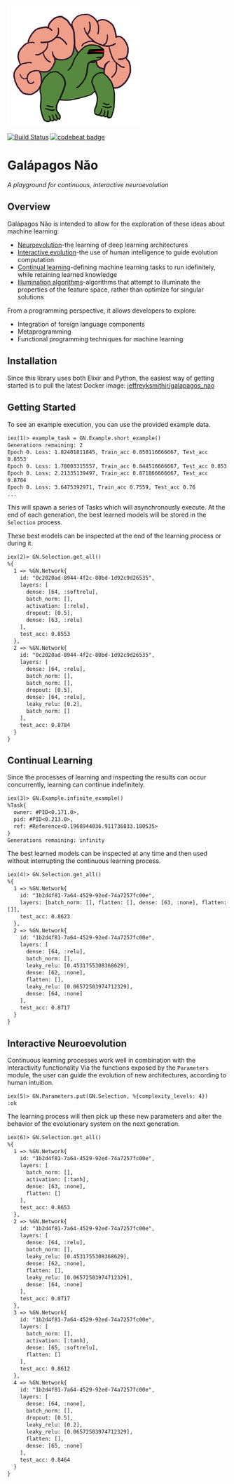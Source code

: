 <img src="resources/turtle_logo.png" width="300">

[![Build Status](https://travis-ci.org/jeffreyksmithjr/galapagos_nao.svg?branch=master)](https://travis-ci.org/jeffreyksmithjr/galapagos_nao)
[![codebeat badge](https://codebeat.co/badges/f2812f2e-4c0c-4b6c-812f-ff693e5e5fd5)](https://codebeat.co/projects/github-com-jeffreyksmithjr-galapagos_nao-master)
# Galápagos Nǎo
_A playground for continuous, interactive neuroevolution_

## Overview
Galápagos Nǎo is intended to allow for the exploration of these ideas about machine learning:
* [Neuroevolution](https://en.wikipedia.org/wiki/Neuroevolution)-the learning of deep learning architectures
* [Interactive evolution](https://en.wikipedia.org/wiki/Interactive_evolutionary_computation)-the use of human intelligence to guide evolution computation
* [Continual learning](http://continuousai.com/background/)-defining machine learning tasks to run idefinitely, while retaining learned knowledge
* [Illumination algorithms](https://arxiv.org/abs/1504.04909)-algorithms that attempt to illuminate the properties of the feature space, rather than optimize for singular solutions

From a programming perspective, it allows developers to explore:
* Integration of foreign language components
* Metaprogramming
* Functional programming techniques for machine learning

## Installation

Since this library uses both Elixir and Python, the easiest way of getting started is to pull the latest Docker image: [jeffreyksmithjr/galapagos_nao](https://hub.docker.com/r/jeffreyksmithjr/galapagos_nao/)

## Getting Started

To see an example execution, you can use the provided example data.

```
iex(1)> example_task = GN.Example.short_example()
Generations remaining: 2
Epoch 0. Loss: 1.82401811845, Train_acc 0.850116666667, Test_acc 0.8553
Epoch 0. Loss: 1.78003315557, Train_acc 0.844516666667, Test_acc 0.853
Epoch 0. Loss: 2.21335139497, Train_acc 0.871866666667, Test_acc 0.8784
Epoch 0. Loss: 3.6475392971, Train_acc 0.7559, Test_acc 0.76
...
```

This will spawn a series of Tasks which will asynchronously execute.
At the end of each generation, the best learned models will be stored in the `Selection` process.

These best models can be inspected at the end of the learning process or during it.

```
iex(2)> GN.Selection.get_all()
%{
  1 => %GN.Network{
    id: "0c2020ad-8944-4f2c-80bd-1d92c9d26535",
    layers: [
      dense: [64, :softrelu],
      batch_norm: [],
      activation: [:relu],
      dropout: [0.5],
      dense: [63, :relu]
    ],
    test_acc: 0.8553
  },
  2 => %GN.Network{
    id: "0c2020ad-8944-4f2c-80bd-1d92c9d26535",
    layers: [
      dense: [64, :relu],
      batch_norm: [],
      batch_norm: [],
      dropout: [0.5],
      dense: [64, :relu],
      leaky_relu: [0.2],
      batch_norm: []
    ],
    test_acc: 0.8784
  }
}
```

## Continual Learning
Since the processes of learning and inspecting the results can occur concurrently, learning can continue indefinitely.
```
iex(3)> GN.Example.infinite_example()
%Task{
  owner: #PID<0.171.0>,
  pid: #PID<0.213.0>,
  ref: #Reference<0.1968944036.911736833.180535>
}
Generations remaining: infinity
```

The best learned models can be inspected at any time and then used without interrupting the continuous learning process.

```
iex(4)> GN.Selection.get_all()
%{
  1 => %GN.Network{
    id: "1b2d4f81-7a64-4529-92ed-74a7257fc00e",
    layers: [batch_norm: [], flatten: [], dense: [63, :none], flatten: []],
    test_acc: 0.8623
  }, 
  2 => %GN.Network{
    id: "1b2d4f81-7a64-4529-92ed-74a7257fc00e",
    layers: [
      dense: [64, :relu],
      batch_norm: [],
      leaky_relu: [0.4531755308368629],
      dense: [62, :none],
      flatten: [],
      leaky_relu: [0.06572503974712329],
      dense: [64, :none]
    ],
    test_acc: 0.8717
  }
}
```

## Interactive Neuroevolution

Continuous learning processes work well in combination with the interactivity functionality Via the functions exposed by the `Parameters` module, the user can guide the evolution of new architectures, according to human intuition.

```
iex(5)> GN.Parameters.put(GN.Selection, %{complexity_levels: 4})
:ok
```

The learning process will then pick up these new parameters and alter the behavior of the evolutionary system on the next generation.

```
iex(6)> GN.Selection.get_all()                                  
%{
  1 => %GN.Network{
    id: "1b2d4f81-7a64-4529-92ed-74a7257fc00e",
    layers: [
      batch_norm: [],
      activation: [:tanh],
      dense: [63, :none],
      flatten: []
    ],
    test_acc: 0.8653
  },
  2 => %GN.Network{
    id: "1b2d4f81-7a64-4529-92ed-74a7257fc00e",
    layers: [
      dense: [64, :relu],
      batch_norm: [],
      leaky_relu: [0.4531755308368629],
      dense: [62, :none],
      flatten: [],
      leaky_relu: [0.06572503974712329], 
      dense: [64, :none]
    ],
    test_acc: 0.8717
  },
  3 => %GN.Network{
    id: "1b2d4f81-7a64-4529-92ed-74a7257fc00e", 
    layers: [
      batch_norm: [],
      activation: [:tanh],
      dense: [65, :softrelu],
      flatten: []
    ],
    test_acc: 0.8612
  },
  4 => %GN.Network{
    id: "1b2d4f81-7a64-4529-92ed-74a7257fc00e",
    layers: [
      dense: [64, :none],
      batch_norm: [],
      dropout: [0.5],
      leaky_relu: [0.2],
      leaky_relu: [0.06572503974712329],
      flatten: [],
      dense: [65, :none]
    ],
    test_acc: 0.8464
  }
}
```
